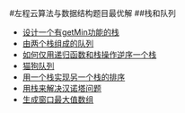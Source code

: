 #左程云算法与数据结构题目最优解
##栈和队列

 - [设计一个有getMin功能的栈](https://github.com/cyq7on/DataStructureAndAlgorithm/blob/master/Document/%E8%AE%BE%E8%AE%A1%E4%B8%80%E4%B8%AA%E6%9C%89getMin%E5%8A%9F%E8%83%BD%E7%9A%84%E6%A0%88.md)
 - [由两个栈组成的队列](https://github.com/cyq7on/DataStructureAndAlgorithm/blob/master/Document/%E7%94%B1%E4%B8%A4%E4%B8%AA%E6%A0%88%E7%BB%84%E6%88%90%E7%9A%84%E9%98%9F%E5%88%97.md)
 - [如何仅用递归函数和栈操作逆序一个栈](https://github.com/cyq7on/DataStructureAndAlgorithm/blob/master/Document/%E5%A6%82%E4%BD%95%E4%BB%85%E7%94%A8%E9%80%92%E5%BD%92%E5%87%BD%E6%95%B0%E5%92%8C%E6%A0%88%E6%93%8D%E4%BD%9C%E9%80%86%E5%BA%8F%E4%B8%80%E4%B8%AA%E6%A0%88.md)
 - [猫狗队列](https://github.com/cyq7on/DataStructureAndAlgorithm/blob/master/Document/%E7%8C%AB%E7%8B%97%E9%98%9F%E5%88%97.md)
 - [用一个栈实现另一个栈的排序](https://github.com/cyq7on/DataStructureAndAlgorithm/blob/master/Document/%E7%94%A8%E4%B8%80%E4%B8%AA%E6%A0%88%E5%AE%9E%E7%8E%B0%E5%8F%A6%E4%B8%80%E4%B8%AA%E6%A0%88%E7%9A%84%E6%8E%92%E5%BA%8F.md)
 - [用栈来解决汉诺塔问题](https://github.com/cyq7on/DataStructureAndAlgorithm/blob/master/Document/%E7%94%A8%E6%A0%88%E6%9D%A5%E8%A7%A3%E5%86%B3%E6%B1%89%E8%AF%BA%E5%A1%94%E9%97%AE%E9%A2%98.md)
 - [生成窗口最大值数组](https://github.com/cyq7on/DataStructureAndAlgorithm/blob/master/Document/%E7%94%9F%E6%88%90%E7%AA%97%E5%8F%A3%E6%9C%80%E5%A4%A7%E5%80%BC%E6%95%B0%E7%BB%84.md)

